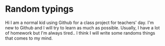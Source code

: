 # Random typings
  Hi I am a normal kid using Github for a class project for teachers' day. I'm new to Github and I will try to learn as much as possible. Usually, I have a lot of homework but I'm always tired.. I think I will write some randoms things that comes to my mind.
  
